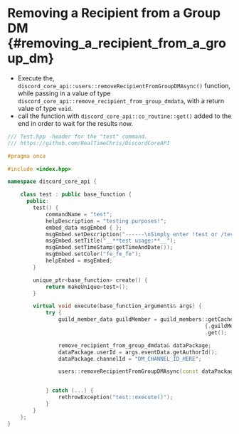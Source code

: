 Removing a Recipient from a Group DM {#removing_a_recipient_from_a_group_dm}
============
- Execute the, `discord_core_api::users::removeRecipientFromGroupDMAsync()` function, while passing in a value of type `discord_core_api::remove_recipient_from_group_dmdata`, with a return value of type `void`.
- call the function with `discord_core_api::co_routine::get()` added to the end in order to wait for the results now.

```cpp
/// Test.hpp -header for the "test" command.
/// https://github.com/RealTimeChris/DiscordCoreAPI

#pragma once

#include <index.hpp>

namespace discord_core_api {

	class test : public base_function {
	  public:
		test() {
			commandName = "test";
			helpDescription = "testing purposes!";
			embed_data msgEmbed { };
			msgEmbed.setDescription("------\nSimply enter !test or /test!\n------");
			msgEmbed.setTitle("__**test usage:**__");
			msgEmbed.setTimeStamp(getTimeAndDate());
			msgEmbed.setColor("fe_fe_fe");
			helpEmbed = msgEmbed;
		}

		unique_ptr<base_function> create() {
			return makeUnique<test>();
		}

		virtual void execute(base_function_arguments& args) {
			try {
				guild_member_data guildMember = guild_members::getCachedGuildMember(
															  {.guildMemberId = args.eventData.getAuthorId(), .guildId = args.eventData.getGuildId()})
															  .get();

				remove_recipient_from_group_dmdata& dataPackage;
				dataPackage.userId = args.eventData.getAuthorId();
				dataPackage.channelId = "DM_CHANNEL_ID_HERE";

				users::removeRecipientFromGroupDMAsync(const dataPackage).get();


			} catch (...) {
				rethrowException("test::execute()");
			}
		}
	};
}
```
